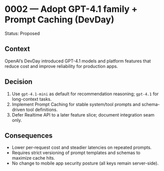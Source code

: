 # 0002 — Adopt GPT-4.1 family + Prompt Caching (DevDay)
Status: Proposed

## Context
OpenAI’s DevDay introduced GPT-4.1 models and platform features that reduce cost and improve reliability for production apps.

## Decision
1) Use `gpt-4.1-mini` as default for recommendation reasoning; `gpt-4.1` for long-context tasks.
2) Implement Prompt Caching for stable system/tool prompts and schema-driven tool definitions.
3) Defer Realtime API to a later feature slice; document integration seam only.

## Consequences
- Lower per-request cost and steadier latencies on repeated prompts.
- Requires strict versioning of prompt templates and schemas to maximize cache hits.
- No change to mobile app security posture (all keys remain server-side).
